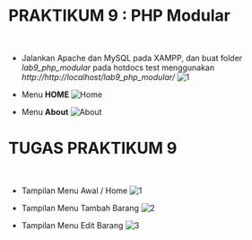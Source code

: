 # **PRAKTIKUM 9 : PHP Modular**<br/>
</br>

+ Jalankan Apache dan MySQL pada XAMPP, dan buat folder <i>lab9_php_modular</i> pada hotdocs test menggunakan <i> http://http://localhost/lab9_php_modular/ </i>
![1](https://user-images.githubusercontent.com/56438848/121323866-6255ac00-c93a-11eb-9d0b-958d2d71f5fc.JPG)

+ Menu <b>HOME</b>
![Home](https://user-images.githubusercontent.com/56438848/121323879-65509c80-c93a-11eb-8df5-2f105a822fdc.JPG)

+ Menu <b>About</b>
![About](https://user-images.githubusercontent.com/56438848/121323870-641f6f80-c93a-11eb-9135-ae0bfe3153cd.JPG)

# **TUGAS PRAKTIKUM 9**<br/>
</br>

+ Tampilan Menu Awal / Home
![1](https://user-images.githubusercontent.com/56438848/121332036-a5674d80-c941-11eb-9797-b8fc658ac7b6.JPG)


+ Tampilan Menu Tambah Barang
![2](https://user-images.githubusercontent.com/56438848/121332042-a6987a80-c941-11eb-98f2-7a878feb9da6.JPG)


+ Tampilan Menu Edit Barang
![3](https://user-images.githubusercontent.com/56438848/121332044-a7c9a780-c941-11eb-9573-37376f70551f.JPG)

